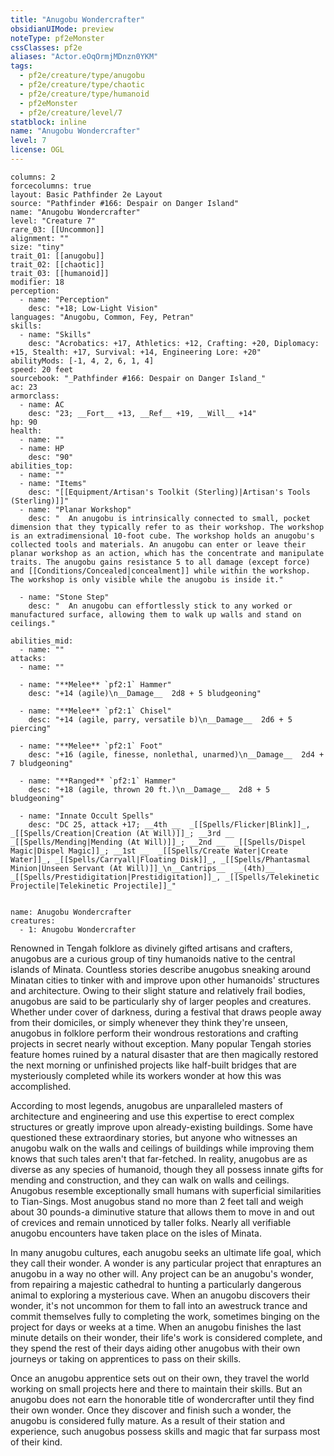 ```yaml
---
title: "Anugobu Wondercrafter"
obsidianUIMode: preview
noteType: pf2eMonster
cssClasses: pf2e
aliases: "Actor.eOqOrmjMDnzn0YKM" 
tags:
  - pf2e/creature/type/anugobu
  - pf2e/creature/type/chaotic
  - pf2e/creature/type/humanoid
  - pf2eMonster
  - pf2e/creature/level/7
statblock: inline
name: "Anugobu Wondercrafter"
level: 7
license: OGL
---
```


```statblock
columns: 2
forcecolumns: true
layout: Basic Pathfinder 2e Layout
source: "Pathfinder #166: Despair on Danger Island"
name: "Anugobu Wondercrafter"
level: "Creature 7"
rare_03: [[Uncommon]]
alignment: ""
size: "tiny"
trait_01: [[anugobu]]
trait_02: [[chaotic]]
trait_03: [[humanoid]]
modifier: 18
perception:
  - name: "Perception"
    desc: "+18; Low-Light Vision"
languages: "Anugobu, Common, Fey, Petran"
skills:
  - name: "Skills"
    desc: "Acrobatics: +17, Athletics: +12, Crafting: +20, Diplomacy: +15, Stealth: +17, Survival: +14, Engineering Lore: +20"
abilityMods: [-1, 4, 2, 6, 1, 4]
speed: 20 feet
sourcebook: "_Pathfinder #166: Despair on Danger Island_"
ac: 23
armorclass:
  - name: AC
    desc: "23; __Fort__ +13, __Ref__ +19, __Will__ +14"
hp: 90
health:
  - name: ""
  - name: HP
    desc: "90"
abilities_top:
  - name: ""
  - name: "Items"
    desc: "[[Equipment/Artisan's Toolkit (Sterling)|Artisan's Tools (Sterling)]]"
  - name: "Planar Workshop"
    desc: "  An anugobu is intrinsically connected to small, pocket dimension that they typically refer to as their workshop. The workshop is an extradimensional 10-foot cube. The workshop holds an anugobu's collected tools and materials. An anugobu can enter or leave their planar workshop as an action, which has the concentrate and manipulate traits. The anugobu gains resistance 5 to all damage (except force) and [[Conditions/Concealed|concealment]] while within the workshop. The workshop is only visible while the anugobu is inside it."

  - name: "Stone Step"
    desc: "  An anugobu can effortlessly stick to any worked or manufactured surface, allowing them to walk up walls and stand on ceilings."

abilities_mid:
  - name: ""
attacks:
  - name: ""

  - name: "**Melee** `pf2:1` Hammer"
    desc: "+14 (agile)\n__Damage__  2d8 + 5 bludgeoning"

  - name: "**Melee** `pf2:1` Chisel"
    desc: "+14 (agile, parry, versatile b)\n__Damage__  2d6 + 5 piercing"

  - name: "**Melee** `pf2:1` Foot"
    desc: "+16 (agile, finesse, nonlethal, unarmed)\n__Damage__  2d4 + 7 bludgeoning"

  - name: "**Ranged** `pf2:1` Hammer"
    desc: "+18 (agile, thrown 20 ft.)\n__Damage__  2d8 + 5 bludgeoning"

  - name: "Innate Occult Spells"
    desc: "DC 25, attack +17; __4th __  _[[Spells/Flicker|Blink]]_, _[[Spells/Creation|Creation (At Will)]]_; __3rd __  _[[Spells/Mending|Mending (At Will)]]_; __2nd __  _[[Spells/Dispel Magic|Dispel Magic]]_; __1st __  _[[Spells/Create Water|Create Water]]_, _[[Spells/Carryall|Floating Disk]]_, _[[Spells/Phantasmal Minion|Unseen Servant (At Will)]]_\n__Cantrips__  __(4th)__ _[[Spells/Prestidigitation|Prestidigitation]]_, _[[Spells/Telekinetic Projectile|Telekinetic Projectile]]_"
 
```

```encounter-table
name: Anugobu Wondercrafter
creatures:
  - 1: Anugobu Wondercrafter
```



Renowned in Tengah folklore as divinely gifted artisans and crafters, anugobus are a curious group of tiny humanoids native to the central islands of Minata. Countless stories describe anugobus sneaking around Minatan cities to tinker with and improve upon other humanoids' structures and architecture. Owing to their slight stature and relatively frail bodies, anugobus are said to be particularly shy of larger peoples and creatures. Whether under cover of darkness, during a festival that draws people away from their domiciles, or simply whenever they think they're unseen, anugobus in folklore perform their wondrous restorations and crafting projects in secret nearly without exception. Many popular Tengah stories feature homes ruined by a natural disaster that are then magically restored the next morning or unfinished projects like half-built bridges that are mysteriously completed while its workers wonder at how this was accomplished.

According to most legends, anugobus are unparalleled masters of architecture and engineering and use this expertise to erect complex structures or greatly improve upon already-existing buildings. Some have questioned these extraordinary stories, but anyone who witnesses an anugobu walk on the walls and ceilings of buildings while improving them knows that such tales aren't that far-fetched. In reality, anugobus are as diverse as any species of humanoid, though they all possess innate gifts for mending and construction, and they can walk on walls and ceilings. Anugobus resemble exceptionally small humans with superficial similarities to Tian-Sings. Most anugobus stand no more than 2 feet tall and weigh about 30 pounds-a diminutive stature that allows them to move in and out of crevices and remain unnoticed by taller folks. Nearly all verifiable anugobu encounters have taken place on the isles of Minata.

In many anugobu cultures, each anugobu seeks an ultimate life goal, which they call their wonder. A wonder is any particular project that enraptures an anugobu in a way no other will. Any project can be an anugobu's wonder, from repairing a majestic cathedral to hunting a particularly dangerous animal to exploring a mysterious cave. When an anugobu discovers their wonder, it's not uncommon for them to fall into an awestruck trance and commit themselves fully to completing the work, sometimes binging on the project for days or weeks at a time. When an anugobu finishes the last minute details on their wonder, their life's work is considered complete, and they spend the rest of their days aiding other anugobus with their own journeys or taking on apprentices to pass on their skills.

Once an anugobu apprentice sets out on their own, they travel the world working on small projects here and there to maintain their skills. But an anugobu does not earn the honorable title of wondercrafter until they find their own wonder. Once they discover and finish such a wonder, the anugobu is considered fully mature. As a result of their station and experience, such anugobus possess skills and magic that far surpass most of their kind.
